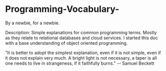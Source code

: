 # Programming-Vocabulary-
By a newbie, for a newbie. 


Description: Simple explanations for common programming terms. Mostly as they relate to relational databases and cloud services. 
I started this doc with a base understanding of object oriented programming.


"It is better to adopt the simplest explanation, even if it is not simple, even if it does not explain very much. A bright light is not necessary, a taper is all one needs to live in strangeness, if it faithfully burns." -- Samuel Beckett
